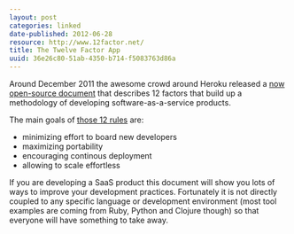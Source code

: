 ```yaml
---
layout: post
categories: linked
date-published: 2012-06-28
resource: http://www.12factor.net/
title: The Twelve Factor App
uuid: 36e26c80-51ab-4350-b714-f5083763d86a
---
```

Around December 2011 the awesome crowd around Heroku released a [now open-source
document](https://github.com/adamwiggins/12factor) that describes 12 factors that
build up a methodology of developing software-as-a-service products.

The main goals of [those 12 rules](http://www.12factor.net/) are:

* minimizing effort to board new developers
* maximizing portability
* encouraging continous deployment
* allowing to scale effortless

If you are developing a SaaS product this document will show you lots of ways to
improve your development practices. Fortunately it is not directly coupled to any specific
language or development environment (most tool examples are coming from Ruby, Python and Clojure
though) so that everyone will have something to take away.
